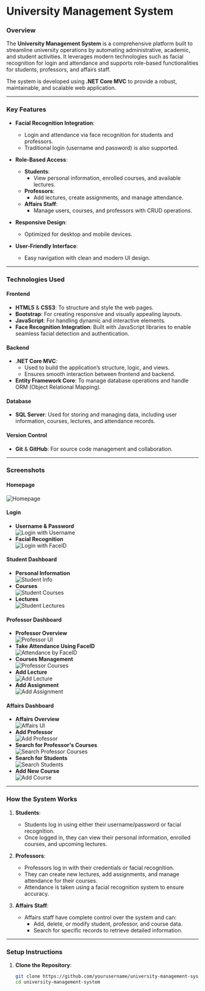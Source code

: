 # **University Management System**

### **Overview**
The **University Management System** is a comprehensive platform built to streamline university operations by automating administrative, academic, and student activities. It leverages modern technologies such as facial recognition for login and attendance and supports role-based functionalities for students, professors, and affairs staff.

The system is developed using **.NET Core MVC** to provide a robust, maintainable, and scalable web application.

---

### **Key Features**
- **Facial Recognition Integration**:
  - Login and attendance via face recognition for students and professors.
  - Traditional login (username and password) is also supported.
  
- **Role-Based Access**:
  - **Students**:
    - View personal information, enrolled courses, and available lectures.
  - **Professors**:
    - Add lectures, create assignments, and manage attendance.
  - **Affairs Staff**:
    - Manage users, courses, and professors with CRUD operations.
  
- **Responsive Design**:
  - Optimized for desktop and mobile devices.

- **User-Friendly Interface**:
  - Easy navigation with clean and modern UI design.

---

### **Technologies Used**

#### **Frontend**
- **HTML5** & **CSS3**: To structure and style the web pages.
- **Bootstrap**: For creating responsive and visually appealing layouts.
- **JavaScript**: For handling dynamic and interactive elements.
- **Face Recognition Integration**: Built with JavaScript libraries to enable seamless facial detection and authentication.

#### **Backend**
- **.NET Core MVC**:
  - Used to build the application’s structure, logic, and views.
  - Ensures smooth interaction between frontend and backend.
- **Entity Framework Core**: To manage database operations and handle ORM (Object Relational Mapping).

#### **Database**
- **SQL Server**: Used for storing and managing data, including user information, courses, lectures, and attendance records.

#### **Version Control**
- **Git** & **GitHub**: For source code management and collaboration.

---

### **Screenshots**

#### Homepage
![Homepage](Screenshots/website-home-page.jpg)

#### Login
- **Username & Password**  
  ![Login with Username](Screenshots/log-in-with-username-pass.jpg)  
- **Facial Recognition**  
  ![Login with FaceID](Screenshots/log-in-faceid.jpg)  

#### Student Dashboard
- **Personal Information**  
  ![Student Info](Screenshots/stu-info.jpg)  
- **Courses**  
  ![Student Courses](Screenshots/stu-courses.jpg)  
- **Lectures**  
  ![Student Lectures](Screenshots/stu-lec.jpg)  

#### Professor Dashboard
- **Professor Overview**  
  ![Professor UI](Screenshots/doc-ui.jpg)  
- **Take Attendance Using FaceID**  
  ![Attendance by FaceID](Screenshots/doc-take-attendance-by-faceid.jpg)  
- **Courses Management**  
  ![Professor Courses](Screenshots/doc-courses.jpg)  
- **Add Lecture**  
  ![Add Lecture](Screenshots/doc-add-lec.jpg)  
- **Add Assignment**  
  ![Add Assignment](Screenshots/doc-add-assignment.jpg)  

#### Affairs Dashboard
- **Affairs Overview**  
  ![Affairs UI](Screenshots/affairs-ui.jpg)  
- **Add Professor**  
  ![Add Professor](Screenshots/affairs-add-doc.jpg)  
- **Search for Professor's Courses**  
  ![Search Professor Courses](Screenshots/affairs-search-doc-courses.jpg)  
- **Search for Students**  
  ![Search Students](Screenshots/affairs-search-stu.jpg)  
- **Add New Course**  
  ![Add Course](Screenshots/affairs-add-course.jpg)  

---

### **How the System Works**

1. **Students**:
   - Students log in using either their username/password or facial recognition.
   - Once logged in, they can view their personal information, enrolled courses, and upcoming lectures.

2. **Professors**:
   - Professors log in with their credentials or facial recognition.
   - They can create new lectures, add assignments, and manage attendance for their courses.
   - Attendance is taken using a facial recognition system to ensure accuracy.

3. **Affairs Staff**:
   - Affairs staff have complete control over the system and can:
     - Add, delete, or modify student, professor, and course data.
     - Search for specific records to retrieve detailed information.

---

### **Setup Instructions**

1. **Clone the Repository**:
   ```bash
   git clone https://github.com/yourusername/university-management-system.git
   cd university-management-system
